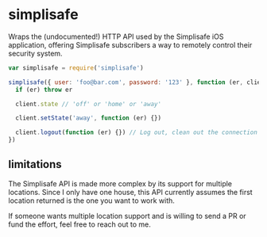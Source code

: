 # simplisafe

Wraps the (undocumented!) HTTP API used by the Simplisafe iOS application,
offering Simplisafe subscribers a way to remotely control their security system.

``` js
var simplisafe = require('simplisafe')

simplisafe({ user: 'foo@bar.com', password: '123' }, function (er, client) {
  if (er) throw er

  client.state // 'off' or 'home' or 'away'

  client.setState('away', function (er) {})

  client.logout(function (er) {}) // Log out, clean out the connection
})
```

## limitations

The Simplisafe API is made more complex by its support for multiple locations.
Since I only have one house, this API currently assumes the first location
returned is the one you want to work with.

If someone wants multiple location support and is willing to send a PR or fund
the effort, feel free to reach out to me.
